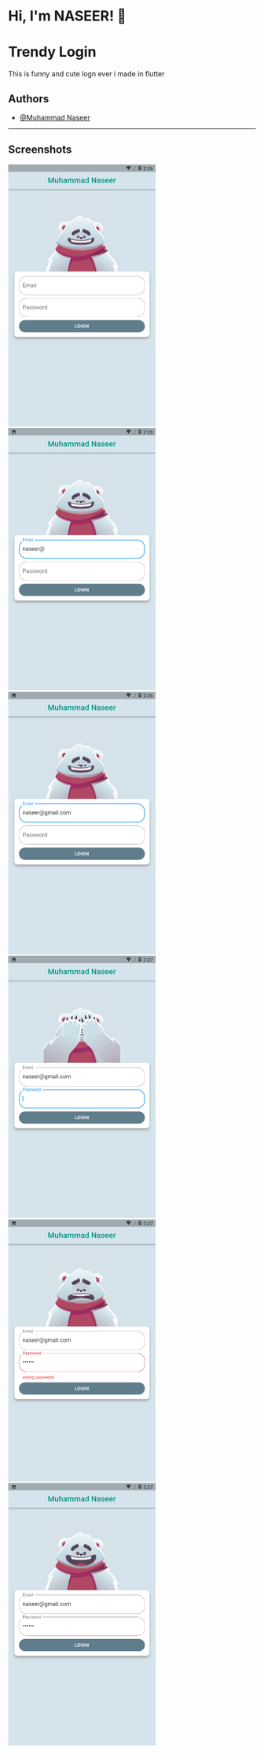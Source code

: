 # Hi, I'm NASEER! 👋
# Trendy Login

This is funny and cute logn ever i made in flutter



## Authors

- [@Muhammad Naseer](https://www.github.com/naseerz)

---

## Screenshots
<p float="left">
  <img src="https://github.com/naseerx/trendy_login/blob/master/SS/1.png" width="300" />
  <img src="https://github.com/naseerx/trendy_login/blob/master/SS/2.png" width="300" /> 
  <img src="https://github.com/naseerx/trendy_login/blob/master/SS/3.png" width="300" />
  <img src="https://github.com/naseerx/trendy_login/blob/master/SS/4.png" width="300" />
  <img src="https://github.com/naseerx/trendy_login/blob/master/SS/6.png" width="300" />
  <img src="https://github.com/naseerx/trendy_login/blob/master/SS/7.png" width="300" />
</p>

